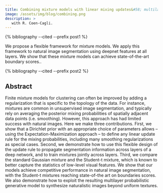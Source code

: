 ```yaml
---
title: Combining mixture models with linear mixing updates&#58; multilayer image segmentation and synthesis
image: /assets/img/blog/combining.png
description: > 
   with R. Coen-Cagli.
---
```


{% bibliography --cited --prefix post1 %}

We propose a flexible framework for mixture models. We apply this framework to natural image segmentation using deepnet features at all layers. We show that these mixture models can achieve state-of-the-art boundary scores.<!--{% cite vacher2019combining  --prefix post1 %}-->. 

{% bibliography --cited --prefix post2 %}

## Abstract<!--{% cite vacher2019combining  --prefix post2 %}-->

Finite mixture models for clustering can often be improved by adding a regularization that is specific to the topology of the data. For instance, mixtures are common in unsupervised image segmentation, and typically rely on averaging the posterior mixing probabilities of spatially adjacent data points (i.e. smoothing). However, this approach has had limited success with natural images. Here we make three contributions. First, we show that a Dirichlet prior with an appropriate choice of parameters allows – using the Expectation-Maximization approach – to define any linear update rule for the mixing probabilities, including many smoothing regularizations as special cases. Second, we demonstrate how to use this flexible design of the update rule to propagate segmentation information across layers of a deep network, and to train mixtures jointly across layers. Third, we compare the standard Gaussian mixture and the Student-t mixture, which is known to better capture the statistics of low-level visual features. We show that our models achieve competitive performance in natural image segmentation, with the Student-t mixtures reaching state-of-the art on boundaries scores. We also demonstrate how to exploit the resulting multilayer probabilistic generative model to synthesize naturalistic images beyond uniform textures.


